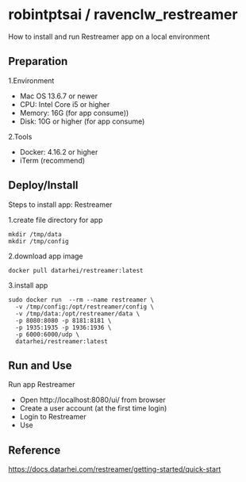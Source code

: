 # robintptsai / ravenclw_restreamer

How to install and run Restreamer app on a local environment


## Preparation

1.Environment
- Mac OS 13.6.7 or newer
- CPU: Intel Core i5 or higher
- Memory: 16G (for app consume))
- Disk: 10G or higher (for app consume)

2.Tools
- Docker: 4.16.2 or higher
- iTerm (recommend)

## Deploy/Install

Steps to install app: Restreamer

1.create file directory for app
```
mkdir /tmp/data
mkdir /tmp/config
```

2.download app image
```
docker pull datarhei/restreamer:latest
```

3.install app
```
sudo docker run  --rm --name restreamer \
  -v /tmp/config:/opt/restreamer/config \
  -v /tmp/data:/opt/restreamer/data \
  -p 8080:8080 -p 8181:8181 \
  -p 1935:1935 -p 1936:1936 \
  -p 6000:6000/udp \
  datarhei/restreamer:latest
```

## Run and Use

Run app Restreamer
- Open http://localhost:8080/ui/ from browser
- Create a user account (at the first time login)
- Login to Restreamer
- Use


## Reference
https://docs.datarhei.com/restreamer/getting-started/quick-start


